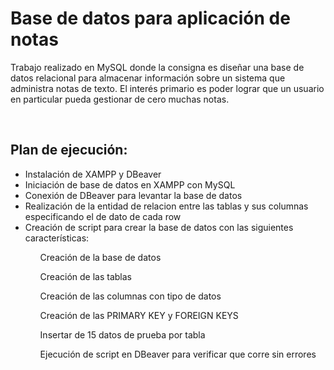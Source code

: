 <h1>Base de datos para aplicación de notas</h1>

<p>Trabajo realizado en MySQL donde la consigna es diseñar una base de datos relacional para almacenar información sobre un
sistema que administra notas de texto. El interés primario es poder lograr que un usuario
en particular pueda gestionar de cero muchas notas.</p><br>

<h2>Plan de ejecución:</h2>

<ul>
  <li>Instalación de XAMPP y DBeaver</li>
  <li>Iniciación de base de datos en XAMPP con MySQL</li>
  <li>Conexión de DBeaver para levantar la base de datos</li>
  <li>Realización de la entidad de relacion entre las tablas y sus columnas especificando el de dato de cada row</li>
  <li>Creación de script para crear la base de datos con las siguientes características:</li>
  <ol>Creación de la base de datos</ol>
  <ol>Creación de las tablas</ol>
  <ol>Creación de las columnas con tipo de datos</ol>
  <ol>Creación de las PRIMARY KEY y FOREIGN KEYS</ol>
  <ol>Insertar de 15 datos de prueba por tabla</ol>
  <ol>Ejecución de script en DBeaver para verificar que corre sin errores</ol>
</ul>

